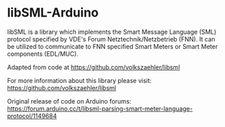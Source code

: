 # libSML-Arduino

libSML is a library which implements the Smart Message Language (SML) protocol specified by VDE's Forum Netztechnik/Netzbetrieb (FNN). It can be utilized to communicate to FNN specified Smart Meters or Smart Meter components (EDL/MUC).

Adapted from code at https://github.com/volkszaehler/libsml

For more information about this library please visit:
https://github.com/volkszaehler/libsml

Original release of code on Arduino forums: https://forum.arduino.cc/t/libsml-parsing-smart-meter-language-protocol/1149684
